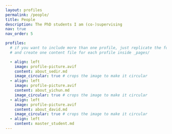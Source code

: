 ```yaml
---
layout: profiles
permalink: /people/
title: People
description: The PhD students I am (co-)supervising
nav: true
nav_order: 5

profiles:
  # if you want to include more than one profile, just replicate the following block
  # and create one content file for each profile inside _pages/

  - align: left
    image: profile-picture.avif
    content: about_sedir.md
    image_circular: true # crops the image to make it circular
  - align: left
    image: profile-picture.avif
    content: about_yichun.md
    image_circular: true # crops the image to make it circular
  - align: left
    image: profile-picture.avif
    content: about_david.md
    image_circular: true # crops the image to make it circular
  - align: left
    content: master_student.md
---
```

